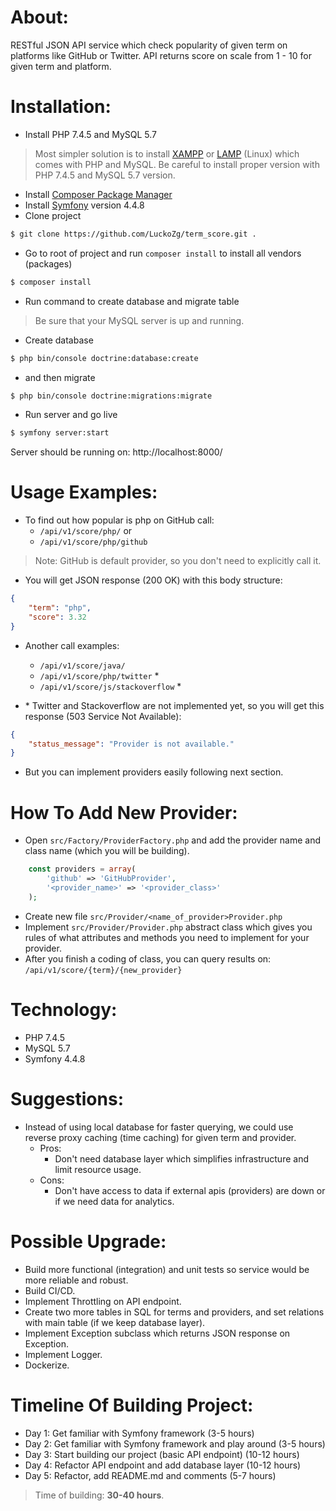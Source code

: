 # About:
RESTful JSON API service which check popularity of given term on platforms like GitHub or Twitter. API
returns score on scale from 1 - 10 for given term and platform.

# Installation:
- Install PHP 7.4.5 and MySQL 5.7
> Most simpler solution is to install [XAMPP](https://www.apachefriends.org/download.html) or [LAMP](https://bitnami.com/stack/lamp/installer) (Linux) which comes with PHP and MySQL. Be careful to install proper version with PHP 7.4.5 and MySQL 5.7 version.
- Install [Composer Package Manager](https://getcomposer.org/download/)
- Install [Symfony](https://symfony.com/download) version 4.4.8
- Clone project
```sh
$ git clone https://github.com/LuckoZg/term_score.git .
```
- Go to root of project and run `composer install` to install all vendors (packages)
```sh
$ composer install
```
- Run command to create database and migrate table
> Be sure that your MySQL server is up and running.
- Create database
 ```sh
$ php bin/console doctrine:database:create
```
- and then migrate
 ```sh
$ php bin/console doctrine:migrations:migrate
```
- Run server and go live
```sh
$ symfony server:start
```

Server should be running on: 
http://localhost:8000/


# Usage Examples:
- To find out how popular is php on GitHub call:
    - `/api/v1/score/php/`
    or
    - `/api/v1/score/php/github`

> Note: GitHub is default provider, so you don't need to explicitly call it.

- You will get JSON response (200 OK) with this body structure:
```json
{
    "term": "php",
    "score": 3.32
}
```

- Another call examples:
    - `/api/v1/score/java/`
    - `/api/v1/score/php/twitter` *
    - `/api/v1/score/js/stackoverflow` *

- \* Twitter and Stackoverflow are not implemented yet, so you will get this response (503 Service Not Available):
```json
{
    "status_message": "Provider is not available."
}
```


- But you can implement providers easily following next section.

# How To Add New Provider:
- Open `src/Factory/ProviderFactory.php` and add the provider name and class name (which you will be building).
```php
    const providers = array(
        'github' => 'GitHubProvider',
        '<provider_name>' => '<provider_class>'
    );
```

- Create new file `src/Provider/<name_of_provider>Provider.php`
- Implement `src/Provider/Provider.php` abstract class which gives you rules of what attributes and methods you need to implement for your provider.
- After you finish a coding of class, you can query results on:
    `/api/v1/score/{term}/{new_provider}`

# Technology:
- PHP 7.4.5
- MySQL 5.7
- Symfony 4.4.8

# Suggestions:
- Instead of using local database for faster querying, we could use reverse proxy caching (time caching) for given term and provider.
  - Pros: 
    - Don't need database layer which simplifies infrastructure and limit resource usage.
  - Cons: 
    - Don't have access to data if external apis (providers) are down or if we need data for analytics.

# Possible Upgrade:
- Build more functional (integration) and unit tests so service would be more reliable and robust.
- Build CI/CD.
- Implement Throttling on API endpoint.
- Create two more tables in SQL for terms and providers, and set relations with main table (if we keep database layer).
- Implement Exception subclass which returns JSON response on Exception.
- Implement Logger.
- Dockerize.

# Timeline Of Building Project:
- Day 1: Get familiar with Symfony framework (3-5 hours)
- Day 2: Get familiar with Symfony framework and play around (3-5 hours)
- Day 3: Start building our project (basic API endpoint) (10-12 hours)
- Day 4: Refactor API endpoint and add database layer (10-12 hours)
- Day 5: Refactor, add README.md and comments (5-7 hours)
> Time of building: **30-40 hours**.